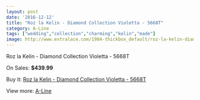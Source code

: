 ```yaml
---
layout: post
date: '2016-12-12'
title: "Roz la Kelin - Diamond Collection Violetta - 5668T"
category: A-Line
tags: ["wedding","collection","charming","kelin","made"]
image: http://www.extralace.com/1984-thickbox_default/roz-la-kelin-diamond-collection-violetta-5668t.jpg
---
```

Roz la Kelin - Diamond Collection Violetta - 5668T

On Sales: **$439.99**
<a href="https://www.extralace.com/a-line/942-roz-la-kelin-diamond-collection-violetta-5668t.html"><amp-img layout="responsive" width="600" height="600" src="//www.extralace.com/1984-thickbox_default/roz-la-kelin-diamond-collection-violetta-5668t.jpg" alt="Roz la Kelin - Diamond Collection Violetta - 5668T 0" /></a>
<a href="https://www.extralace.com/a-line/942-roz-la-kelin-diamond-collection-violetta-5668t.html"><amp-img layout="responsive" width="600" height="600" src="//www.extralace.com/1985-thickbox_default/roz-la-kelin-diamond-collection-violetta-5668t.jpg" alt="Roz la Kelin - Diamond Collection Violetta - 5668T 1" /></a>
<a href="https://www.extralace.com/a-line/942-roz-la-kelin-diamond-collection-violetta-5668t.html"><amp-img layout="responsive" width="600" height="600" src="//www.extralace.com/1986-thickbox_default/roz-la-kelin-diamond-collection-violetta-5668t.jpg" alt="Roz la Kelin - Diamond Collection Violetta - 5668T 2" /></a>
<a href="https://www.extralace.com/a-line/942-roz-la-kelin-diamond-collection-violetta-5668t.html"><amp-img layout="responsive" width="600" height="600" src="//www.extralace.com/1987-thickbox_default/roz-la-kelin-diamond-collection-violetta-5668t.jpg" alt="Roz la Kelin - Diamond Collection Violetta - 5668T 3" /></a>

Buy it: [Roz la Kelin - Diamond Collection Violetta - 5668T](https://www.extralace.com/a-line/942-roz-la-kelin-diamond-collection-violetta-5668t.html "Roz la Kelin - Diamond Collection Violetta - 5668T")

View more: [A-Line](https://www.extralace.com/2-a-line "A-Line")
